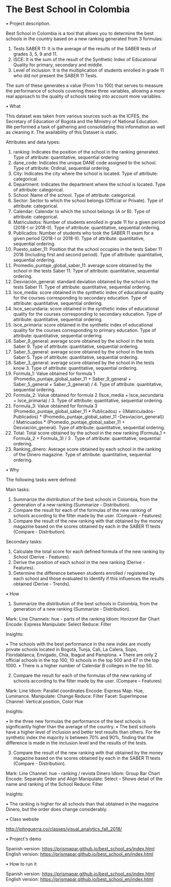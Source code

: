 # The Best School in Colombia


•	Project description.

Best School in Colombia is a tool that allows you to determine the best schools in the country based on a new ranking generated from 3 formulas:

1.	Tests SABER 11: It is the average of the results of the SABER tests of grades 3, 5, 9 and 11.
2.	ISCE: It is the sum of the result of the Synthetic Index of Educational Quality for primary, secondary and middle.
3.	Level of inclusion: It is the multiplication of students enrolled in grade 11 who did not present the SABER 11 Tests.

The sum of these generates a value (From 1 to 100) that serves to measure the performance of schools covering these three variables, allowing a more real approach to the quality of schools taking into account more variables.

•	What

This dataset was taken from various sources such as the ICFES, the Secretary of Education of Bogotá and the Ministry of National Education. We performed a task of gathering and consolidating this information as well as cleaning it. The availability of this Dataset is static.

Attributes and data types:

1.	ranking: Indicates the position of the school in the ranking generated. Type of attribute:  quantitative, sequential ordering
2.	dane_code: Indicates the unique DANE code assigned to the school. Type of attribute: Ordinal, sequential ordering.
3.	City: Indicates the city where the school is located. Type of attribute: categorical.
4.	Department: Indicates the department where the school is located. Type of attribute: categorical.
5.	School: Name of the school. Type of attribute: categorical.
6.	Sector: Sector to which the school belongs (Official or Private). Type of attribute: categorical.
7.	Calendar: Calendar to which the school belongs (A or B). Type of attribute: categorical.
8.	Matriculados: Number of students enrolled in grade 11 for a given period (2018-I or 2018-II). Type of attribute: quantitative, sequential ordering.
9.	Publicados: Number of students who took the SABER 11 exam for a given period (2018-I or 2018-II). Type of attribute: quantitative, sequential ordering.
10.	Puesto_saber_11: Position that the school occupies in the tests Saber 11 2018 (Including first and second period). Type of attribute: quantitative, sequential ordering.
11.	Promedio_puntaje_global_saber_11: average score obtained by the school in the tests Saber 11. Type of attribute: quantitative, sequential ordering.
12.	Desviación_general: standard deviation obtained by the school in the tests Saber 11. Type of attribute: quantitative, sequential ordering.
13.	Isce_media: score obtained in the synthetic index of educational quality for the courses corresponding to secondary education. Type of attribute: quantitative, sequential ordering.
14.	Isce_secundaria: score obtained in the synthetic index of educational quality for the courses corresponding to secondary education. Type of attribute: quantitative, sequential ordering.
15.	Isce_primaria: score obtained in the synthetic index of educational quality for the courses corresponding to primary education. Type of attribute: quantitative, sequential ordering.
16.	Saber_9_general: average score obtained by the school in the tests Saber 9. Type of attribute: quantitative, sequential ordering.
17.	Saber_5_general: average score obtained by the school in the tests Saber 5. Type of attribute: quantitative, sequential ordering.
18.	Saber_3_general: average score obtained by the school in the tests know 3. Type of attribute: quantitative, sequential ordering.
19.	Formula_1: Value obtained for formula 1 (Promedio_puntaje_global_saber_11 + Saber_9_general + Saber_5_general + Saber_3_general) / 4. Type of attribute: quantitative, sequential ordering.
20.	Formula_2: Value obtained for formula 2 (Isce_media + Isce_secundaria + Isce_primaria) / 3. Type of attribute: quantitative, sequential ordering.
21.	Formula_3: Value obtained for formula 3 (Promedio_puntaje_global_saber_11 * Publicados) + ((Matriculados-Publicados) * (Promedio_puntaje_global_saber_11 -Desviacion_general)) / Matricuados * (Promedio_puntaje_global_saber_11 + Desviación_general). Type of attribute: quantitative, sequential ordering.
22.	Total: Total score obtained by the school in the new ranking (Formula_1 + Formula_2 + Formula_3) / 3 . Type of attribute: quantitative, sequential ordering.
23.	Ranking_dinero: Average score obtained by each school in the ranking of the Dinero magazine. Type of attribute: quantitative, sequential ordering.

•	Why

The following tasks were defined:

Main tasks:

1.	Summarize the distribution of the best schools in Colombia, from the generation of a new ranking (Summarize - Distribution).
2.	Compare the result for each of the formulas of the new ranking of schools according to the filter made by the user. (Compare – Features)
3.	Compare the result of the new ranking with that obtained by the money magazine based on the scores obtained by each in the SABER 11 tests (Compare - Distribution).

Secondary tasks:

1.	Calculate the total score for each defined formula of the new ranking by School (Derive - Features).
2.	Derive the position of each school in the new ranking (Derive - Features).
3.	Determine the difference between students enrolled / registered by each school and those evaluated to identify if this influences the results obtained (Derive - Trends).

•	How

1.	Summarize the distribution of the best schools in Colombia, from the generation of a new ranking (Summarize - Distribution).

Mark: Line
Channels: hue  - parts of the ranking
Idiom: Horizont Bar Chart
Encode: Express
Manipulate: Select 
Reduce: Filter

Insights:

•	The schools with the best performance in the new index are mostly private schools located in Bogotá, Tunja, Cali, La Calera, Sopo, Floridablanca, Envigado, Chía, Ibagué and Pamplona.
•	There are only 2 official schools in the top 100, 10 schools in the top 500 and 47 in the top 1000.
•	There is a higher number of Calendar B colleges in the top 50.

2.	Compare the result for each of the formulas of the new ranking of schools according to the filter made by the user. (Compare – Features)

Mark: Line
Idiom: Parallel coordinates
Encode: Express 
Map: Hue, Luminance.
Manipulate: Change
Reduce: Filter
Facet: SuperImpose
Channel: Vertical position, Color Hue

Insights:

•	In the three new formulas the performance of the best schools is significantly higher than the average of the country.
•	The best schools have a higher level of inclusion and better test results than others. For the synthetic index the majority is between 70% and 90%, finding that the difference is made in the inclusion level and the results of the tests.

3.	Compare the result of the new ranking with that obtained by the money magazine based on the scores obtained by each in the SABER 11 tests (Compare - Distribution).

Mark: Line
Channel: hue  - ranking / revista Dinero
Idiom: Group Bar Chart
Encode: Separate Order and Align
Manipulate: Select – Shows detail of the name and ranking of the School
Reduce: Filter

Insights:

•	The ranking is higher for all schools than that obtained in the magazine Dinero, but the order does change considerably.

•	Class website

http://johnguerra.co/classes/visual_analytics_fall_2018/

•	Project's demo

Spanish version: https://prismapar.github.io/best_school_es/index.html      
English version: https://prismapar.github.io/best_school_en/index.html

•	How to run it

Spanish version: https://prismapar.github.io/best_school_es/index.html      
English version: https://prismapar.github.io/best_school_en/index.html

